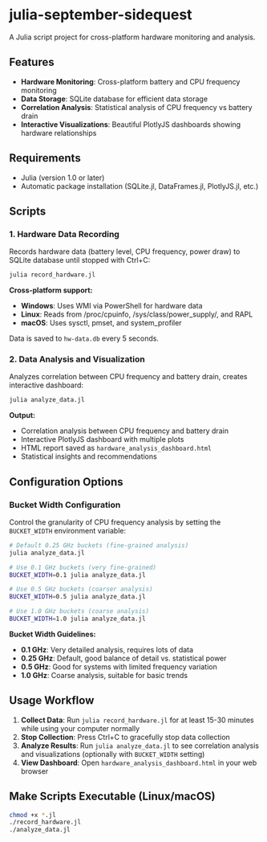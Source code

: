 # julia-september-sidequest

A Julia script project for cross-platform hardware monitoring and analysis.

## Features

- **Hardware Monitoring**: Cross-platform battery and CPU frequency monitoring
- **Data Storage**: SQLite database for efficient data storage
- **Correlation Analysis**: Statistical analysis of CPU frequency vs battery drain
- **Interactive Visualizations**: Beautiful PlotlyJS dashboards showing hardware relationships

## Requirements

- Julia (version 1.0 or later)
- Automatic package installation (SQLite.jl, DataFrames.jl, PlotlyJS.jl, etc.)

## Scripts

### 1. Hardware Data Recording

Records hardware data (battery level, CPU frequency, power draw) to SQLite database until stopped with Ctrl+C:

```bash
julia record_hardware.jl
```

**Cross-platform support:**
- **Windows**: Uses WMI via PowerShell for hardware data
- **Linux**: Reads from /proc/cpuinfo, /sys/class/power_supply/, and RAPL
- **macOS**: Uses sysctl, pmset, and system_profiler

Data is saved to `hw-data.db` every 5 seconds.

### 2. Data Analysis and Visualization

Analyzes correlation between CPU frequency and battery drain, creates interactive dashboard:

```bash
julia analyze_data.jl
```

**Output:**
- Correlation analysis between CPU frequency and battery drain
- Interactive PlotlyJS dashboard with multiple plots
- HTML report saved as `hardware_analysis_dashboard.html`
- Statistical insights and recommendations

## Configuration Options

### Bucket Width Configuration

Control the granularity of CPU frequency analysis by setting the `BUCKET_WIDTH` environment variable:

```bash
# Default 0.25 GHz buckets (fine-grained analysis)
julia analyze_data.jl

# Use 0.1 GHz buckets (very fine-grained)
BUCKET_WIDTH=0.1 julia analyze_data.jl

# Use 0.5 GHz buckets (coarser analysis)
BUCKET_WIDTH=0.5 julia analyze_data.jl

# Use 1.0 GHz buckets (coarse analysis)
BUCKET_WIDTH=1.0 julia analyze_data.jl
```

**Bucket Width Guidelines:**
- **0.1 GHz**: Very detailed analysis, requires lots of data
- **0.25 GHz**: Default, good balance of detail vs. statistical power
- **0.5 GHz**: Good for systems with limited frequency variation
- **1.0 GHz**: Coarse analysis, suitable for basic trends

## Usage Workflow

1. **Collect Data**: Run `julia record_hardware.jl` for at least 15-30 minutes while using your computer normally
2. **Stop Collection**: Press Ctrl+C to gracefully stop data collection
3. **Analyze Results**: Run `julia analyze_data.jl` to see correlation analysis and visualizations (optionally with `BUCKET_WIDTH` setting)
4. **View Dashboard**: Open `hardware_analysis_dashboard.html` in your web browser

## Make Scripts Executable (Linux/macOS)

```bash
chmod +x *.jl
./record_hardware.jl
./analyze_data.jl
```
